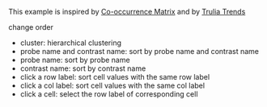 This example is inspired by [Co-occurrence Matrix](http://bost.ocks.org/mike/miserables/ "Les Misérables Co-occurrence")  and by [Trulia Trends](http://trends.truliablog.com/2011/09/house-hunter-by-day-not-so-much-after-midnight/ "Trulia Trends") 

change order
- cluster: hierarchical clustering
- probe name and contrast name: sort by probe name and contrast name
- probe name: sort by probe name
- contrast name: sort by contrast name
- click a row label: sort cell values with the same row label
- click a col label: sort cell values with the same col label
- click a cell: select the row label of corresponding cell